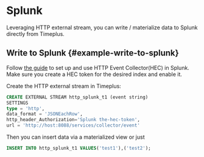 # Splunk

Leveraging HTTP external stream, you can write / materialize data to Splunk directly from Timeplus.

## Write to Splunk {#example-write-to-splunk}

Follow [the guide](https://docs.splunk.com/Documentation/Splunk/9.4.1/Data/UsetheHTTPEventCollector) to set up and use HTTP Event Collector(HEC) in Splunk. Make sure you create a HEC token for the desired index and enable it.

Create the HTTP external stream in Timeplus:
```sql
CREATE EXTERNAL STREAM http_splunk_t1 (event string)
SETTINGS
type = 'http',
data_format = 'JSONEachRow',
http_header_Authorization='Splunk the-hec-token',
url = 'http://host:8088/services/collector/event'
```

Then you can insert data via a materialized view or just
```sql
INSERT INTO http_splunk_t1 VALUES('test1'),('test2');
```
